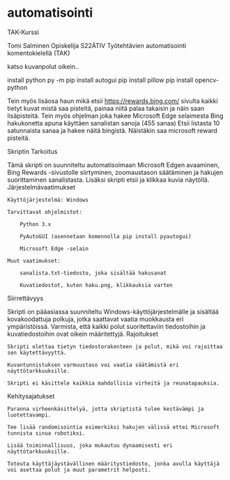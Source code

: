 # automatisointi
TAK-Kurssi

Tomi Salminen
Opiskelija
S22ÄTIV
Työtehtävien automatisointi komentokielellä (TAK)

katso kuvanpolut oikein..

install python
py -m pip install autogui
pip install pillow
pip install opencv-python


Tein myös lisäosa haun mikä etsii https://rewards.bing.com/ sivulta kaikki tietyt kuvat mistä saa pisteitä, painaa niitä palaa takaisin ja näin saan lisäpisteitä.
Tein myös ohjelman joka hakee Microsoft Edge selaimesta Bing hakukonetta apuna käyttäen sanalistan sanoja (455 sanaa) Etsii listasta 10 satunnaista sanaa ja hakee näitä bingistä. Näistäkin saa microsoft reward pisteitä.


Skriptin Tarkoitus

Tämä skripti on suunniteltu automatisoimaan Microsoft Edgen avaaminen, Bing Rewards -sivustolle siirtyminen, zoomaustason säätäminen ja hakujen suorittaminen sanalistasta. Lisäksi skripti etsii ja klikkaa kuvia näytöllä.
Järjestelmävaatimukset

    Käyttöjärjestelmä: Windows

    Tarvittavat ohjelmistot:

        Python 3.x

        PyAutoGUI (asennetaan komennolla pip install pyautogui)

        Microsoft Edge -selain

    Muut vaatimukset:

        sanalista.txt-tiedosto, joka sisältää hakusanat

        Kuvatiedostot, kuten haku.png, klikkauksia varten

Siirrettävyys

Skripti on pääasiassa suunniteltu Windows-käyttöjärjestelmälle ja sisältää kovakoodattuja polkuja, jotka saattavat vaatia muokkausta eri ympäristöissä. Varmista, että kaikki polut suoritettaviin tiedostoihin ja kuvatiedostoihin ovat oikein määritettyjä.
Rajoitukset

    Skripti olettaa tietyn tiedostorakenteen ja polut, mikä voi rajoittaa sen käytettävyyttä.

    Kuvantunnistuksen varmuustaso voi vaatia säätämistä eri näyttötarkkuuksille.

    Skripti ei käsittele kaikkia mahdollisia virheitä ja reunatapauksia.

Kehitysajatukset

    Paranna virheenkäsittelyä, jotta skriptistä tulee kestävämpi ja luotettavampi.

    Tee lisää randomisointia esimerkiksi hakujen välissä ettei Microsoft tunnista sinua robotiksi.

    Lisää toiminnallisuus, joka mukautuu dynaamisesti eri näyttötarkkuuksille.

    Toteuta käyttäjäystävällinen määritystiedosto, jonka avulla käyttäjä voi asettaa polut ja muut parametrit helposti.
